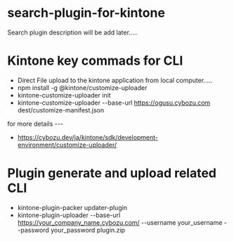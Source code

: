 # search-plugin-for-kintone
Search plugin description will be add later.....


# Kintone key commads for CLI
- Direct File upload to the kintone application from  local computer.....
- npm install -g @kintone/customize-uploader
- kintone-customize-uploader init
- kintone-customize-uploader  --base-url https://ogusu.cybozu.com  dest/customize-manifest.json

for more details ---
+ https://cybozu.dev/ja/kintone/sdk/development-environment/customize-uploader/


# Plugin generate and upload related CLI
- kintone-plugin-packer updater-plugin
- kintone-plugin-uploader --base-url https://your_company_name.cybozu.com/ --username your_username --password your_password plugin.zip